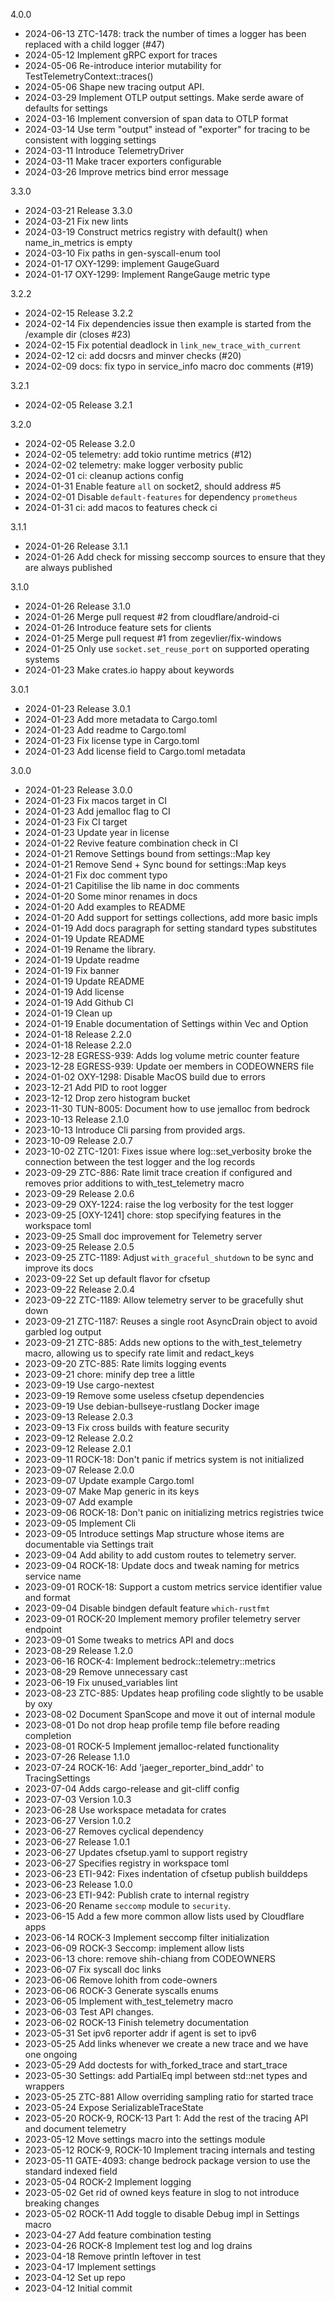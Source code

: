 4.0.0
- 2024-06-13 ZTC-1478: track the number of times a logger has been replaced with a child logger (#47)
- 2024-05-12 Implement gRPC export for traces
- 2024-05-06 Re-introduce interior mutability for TestTelemetryContext::traces()
- 2024-05-06 Shape new tracing output API.
- 2024-03-29 Implement OTLP output settings. Make serde aware of defaults for settings
- 2024-03-16 Implement conversion of span data to OTLP format
- 2024-03-14 Use term "output" instead of "exporter" for tracing to be consistent with logging settings
- 2024-03-11 Introduce TelemetryDriver
- 2024-03-11 Make tracer exporters configurable
- 2024-03-26 Improve metrics bind error message

3.3.0
- 2024-03-21 Release 3.3.0
- 2024-03-21 Fix new lints
- 2024-03-19 Construct metrics registry with default() when name_in_metrics is empty
- 2024-03-10 Fix paths in gen-syscall-enum tool
- 2024-01-17 OXY-1299: implement GaugeGuard
- 2024-01-17 OXY-1299: Implement RangeGauge metric type

3.2.2
- 2024-02-15 Release 3.2.2
- 2024-02-14 Fix dependencies issue then example is started from the /example dir (closes #23)
- 2024-02-15 Fix potential deadlock in `link_new_trace_with_current`
- 2024-02-12 ci: add docsrs and minver checks (#20)
- 2024-02-09 docs: fix typo in service_info macro doc comments (#19)

3.2.1
- 2024-02-05 Release 3.2.1

3.2.0
- 2024-02-05 Release 3.2.0
- 2024-02-05 telemetry: add tokio runtime metrics (#12)
- 2024-02-02 telemetry: make logger verbosity public
- 2024-02-01 ci: cleanup actions config
- 2024-01-31 Enable feature `all` on socket2, should address #5
- 2024-02-01 Disable `default-features` for dependency `prometheus`
- 2024-01-31 ci: add macos to features check ci

3.1.1
- 2024-01-26 Release 3.1.1
- 2024-01-26 Add check for missing seccomp sources to ensure that they are always published

3.1.0
- 2024-01-26 Release 3.1.0
- 2024-01-26 Merge pull request #2 from cloudflare/android-ci
- 2024-01-26 Introduce feature sets for clients
- 2024-01-25 Merge pull request #1 from zegevlier/fix-windows
- 2024-01-25 Only use `socket.set_reuse_port` on supported operating systems
- 2024-01-23 Make crates.io happy about keywords

3.0.1
- 2024-01-23 Release 3.0.1
- 2024-01-23 Add more metadata to Cargo.toml
- 2024-01-23 Add readme to Cargo.toml
- 2024-01-23 Fix license type in Cargo.toml
- 2024-01-23 Add license field to Cargo.toml metadata

3.0.0
- 2024-01-23 Release 3.0.0
- 2024-01-23 Fix macos target in CI
- 2024-01-23 Add jemalloc flag to CI
- 2024-01-23 Fix CI target
- 2024-01-23 Update year in license
- 2024-01-22 Revive feature combination check in CI
- 2024-01-21 Remove Settings bound from settings::Map key
- 2024-01-21 Remove Send + Sync bound for settings::Map keys
- 2024-01-21 Fix doc comment typo
- 2024-01-21 Capitilise the lib name in doc comments
- 2024-01-20 Some minor renames in docs
- 2024-01-20 Add examples to README
- 2024-01-20 Add support for settings collections, add more basic impls
- 2024-01-19 Add docs paragraph for setting standard types substitutes
- 2024-01-19 Update README
- 2024-01-19 Rename the library.
- 2024-01-19 Update readme
- 2024-01-19 Fix banner
- 2024-01-19 Update README
- 2024-01-19 Add license
- 2024-01-19 Add Github CI
- 2024-01-19 Clean up
- 2024-01-19 Enable documentation of Settings within Vec and Option
- 2024-01-18 Release 2.2.0
- 2024-01-18 Release 2.2.0
- 2023-12-28 EGRESS-939: Adds log volume metric counter feature
- 2023-12-28 EGRESS-939: Update oer members in CODEOWNERS file
- 2024-01-02 OXY-1298: Disable MacOS build due to errors
- 2023-12-21 Add PID to root logger
- 2023-12-12 Drop zero histogram bucket
- 2023-11-30 TUN-8005: Document how to use jemalloc from bedrock
- 2023-10-13 Release 2.1.0
- 2023-10-13 Introduce Cli parsing from provided args.
- 2023-10-09 Release 2.0.7
- 2023-10-02 ZTC-1201: Fixes issue where log::set_verbosity broke the connection between the test logger and the log records
- 2023-09-29 ZTC-886: Rate limit trace creation if configured and removes prior additions to with_test_telemetry macro
- 2023-09-29 Release 2.0.6
- 2023-09-29 OXY-1224: raise the log verbosity for the test logger
- 2023-09-25 [OXY-1241] chore: stop specifying features in the workspace toml
- 2023-09-25 Small doc improvement for Telemetry server
- 2023-09-25 Release 2.0.5
- 2023-09-25 ZTC-1189: Adjust `with_graceful_shutdown` to be sync and improve its docs
- 2023-09-22 Set up default flavor for cfsetup
- 2023-09-22 Release 2.0.4
- 2023-09-22 ZTC-1189: Allow telemetry server to be gracefully shut down
- 2023-09-21 ZTC-1187: Reuses a single root AsyncDrain object to avoid garbled log output
- 2023-09-21 ZTC-885: Adds new options to the with_test_telemetry macro, allowing us to specify rate limit and redact_keys
- 2023-09-20 ZTC-885: Rate limits logging events
- 2023-09-21 chore: minify dep tree a little
- 2023-09-19 Use cargo-nextest
- 2023-09-19 Remove some useless cfsetup dependencies
- 2023-09-19 Use debian-bullseye-rustlang Docker image
- 2023-09-13 Release 2.0.3
- 2023-09-13 Fix cross builds with feature security
- 2023-09-12 Release 2.0.2
- 2023-09-12 Release 2.0.1
- 2023-09-11 ROCK-18: Don't panic if metrics system is not initialized
- 2023-09-07 Release 2.0.0
- 2023-09-07 Update example Cargo.toml
- 2023-09-07 Make Map generic in its keys
- 2023-09-07 Add example
- 2023-09-06 ROCK-18: Don't panic on initializing metrics registries twice
- 2023-09-05 Implement Cli
- 2023-09-05 Introduce settings Map structure whose items are documentable via Settings trait
- 2023-09-04 Add ability to add custom routes to telemetry server.
- 2023-09-04 ROCK-18: Update docs and tweak naming for metrics service name
- 2023-09-01 ROCK-18: Support a custom metrics service identifier value and format
- 2023-09-04 Disable bindgen default feature `which-rustfmt`
- 2023-09-01 ROCK-20 Implement memory profiler telemetry server endpoint
- 2023-09-01 Some tweaks to metrics API and docs
- 2023-08-29 Release 1.2.0
- 2023-06-16 ROCK-4: Implement bedrock::telemetry::metrics
- 2023-08-29 Remove unnecessary cast
- 2023-06-19 Fix unused_variables lint
- 2023-08-23 ZTC-885: Updates heap profiling code slightly to be usable by oxy
- 2023-08-02 Document SpanScope and move it out of internal module
- 2023-08-01 Do not drop heap profile temp file before reading completion
- 2023-08-01 ROCK-5 Implement jemalloc-related functionality
- 2023-07-26 Release 1.1.0
- 2023-07-24 ROCK-16: Add 'jaeger_reporter_bind_addr' to TracingSettings
- 2023-07-04 Adds cargo-release and git-cliff config
- 2023-07-03 Version 1.0.3
- 2023-06-28 Use workspace metadata for crates
- 2023-06-27 Version 1.0.2
- 2023-06-27 Removes cyclical dependency
- 2023-06-27 Release 1.0.1
- 2023-06-27 Updates cfsetup.yaml to support registry
- 2023-06-27 Specifies registry in workspace toml
- 2023-06-23 ETI-942: Fixes indentation of cfsetup publish builddeps
- 2023-06-23 Release 1.0.0
- 2023-06-23 ETI-942: Publish crate to internal registry
- 2023-06-20 Rename `seccomp` module to `security`.
- 2023-06-15 Add a few more common allow lists used by Cloudflare apps
- 2023-06-14 ROCK-3 Implement seccomp filter initialization
- 2023-06-09 ROCK-3  Seccomp: implement allow lists
- 2023-06-13 chore: remove shih-chiang from CODEOWNERS
- 2023-06-07 Fix syscall doc links
- 2023-06-06 Remove lohith from code-owners
- 2023-06-06 ROCK-3 Generate syscalls enums
- 2023-06-05 Implement with_test_telemetry macro
- 2023-06-03 Test API changes.
- 2023-06-02 ROCK-13 Finish telemetry documentation
- 2023-05-31 Set ipv6 reporter addr if agent is set to ipv6
- 2023-05-25 Add links whenever we create a new trace and we have one ongoing
- 2023-05-29 Add doctests for with_forked_trace and start_trace
- 2023-05-30 Settings: add PartialEq impl between std::net types and wrappers
- 2023-05-25 ZTC-881 Allow overriding sampling ratio for started trace
- 2023-05-24 Expose SerializableTraceState
- 2023-05-20 ROCK-9, ROCK-13 Part 1: Add the rest of the tracing API and document telemetry
- 2023-05-12 Move settings macro into the settings module
- 2023-05-12 ROCK-9, ROCK-10 Implement tracing internals and testing
- 2023-05-11 GATE-4093: change bedrock package version to use the standard indexed field
- 2023-05-04 ROCK-2 Implement logging
- 2023-05-02 Get rid of owned keys feature in slog to not introduce breaking changes
- 2023-05-02 ROCK-11 Add toggle to disable Debug impl in Settings macro
- 2023-04-27 Add feature combination testing
- 2023-04-26 ROCK-8 Implement test log and log drains
- 2023-04-18 Remove println leftover in test
- 2023-04-17 Implement settings
- 2023-04-12 Set up repo
- 2023-04-12 Initial commit


